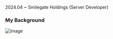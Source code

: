 2024.04 ~ Smilegate Holdings (Server Developer)

### My Background
![image](https://github.com/user-attachments/assets/1c382da4-8e35-4930-920f-3c337905cac1)
